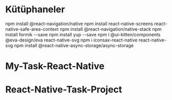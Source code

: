 # Kütüphaneler

npm install @react-navigation/native
npm install react-native-screens react-native-safe-area-context
npm install @react-navigation/native-stack
npm install formik --save
npm install yup --save
npm i @ui-kitten/components @eva-design/eva react-native-svg
npm i iconsax-react-native react-native-svg
npm install @react-native-async-storage/async-storage
# My-Task-React-Native
# React-Native-Task-Project
